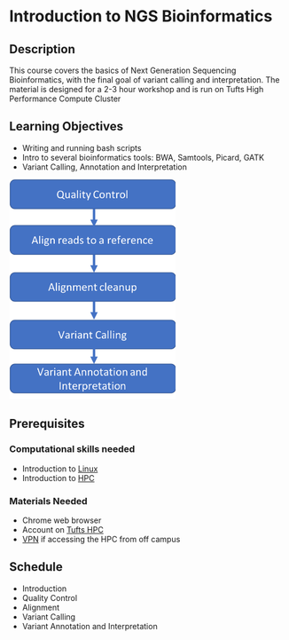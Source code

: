 # Introduction to NGS Bioinformatics

## Description
This course covers the basics of Next Generation Sequencing Bioinformatics, with the final goal of variant calling and interpretation.
The material is designed for a 2-3 hour workshop and is run on Tufts High Performance Compute Cluster

## Learning Objectives
- Writing and running bash scripts
- Intro to several bioinformatics tools: BWA, Samtools, Picard, GATK
- Variant Calling, Annotation and Interpretation

<img src="img/workflow.png" width="300">

## Prerequisites

### Computational skills needed
- Introduction to [Linux](https://tufts.box.com/s/x9aflewr2qw59pcbgcghbo9muykbi4ju)
- Introduction to [HPC](https://tufts.box.com/s/yubnzxnpih14hd80mbfxqrkdri8s2nws)

### Materials Needed
- Chrome web browser
- Account on [Tufts HPC](https://access.tufts.edu/research-cluster-account)
- [VPN](https://access.tufts.edu/vpn) if accessing the HPC from off campus

## Schedule
- Introduction
- Quality Control
- Alignment
- Variant Calling
- Variant Annotation and Interpretation

